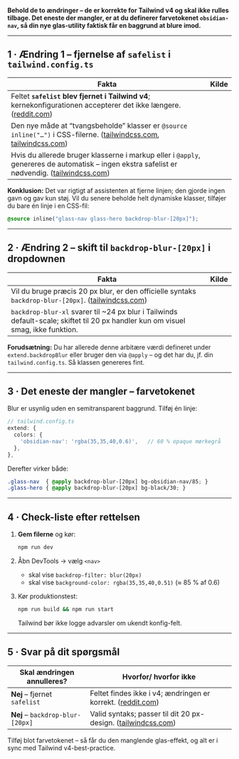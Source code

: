 **Behold de to ændringer – de er korrekte for Tailwind v4 og skal **ikke** rulles tilbage.
Det eneste der mangler, er at du definerer farvetokenet `obsidian-nav`, så din nye glas-utility faktisk får en baggrund at blure imod.**

---

## 1 · Ændring 1 – fjernelse af `safelist` i `tailwind.config.ts`

| Fakta                                                                                                                                             | Kilde |
| ------------------------------------------------------------------------------------------------------------------------------------------------- | ----- |
| Feltet **`safelist` blev fjernet i Tailwind v4**; kernekonfigurationen accepterer det ikke længere. ([reddit.com][1])                             |       |
| Den nye måde at “tvangsbeholde” klasser er `@source inline("…")` i CSS-filerne. ([tailwindcss.com][2], [tailwindcss.com][3])                      |       |
| Hvis du allerede bruger klasserne i markup eller i `@apply`, genereres de automatisk – ingen ekstra safelist er nødvendig. ([tailwindcss.com][4]) |       |

**Konklusion:** Det var rigtigt af assistenten at fjerne linjen; den gjorde ingen gavn og gav kun støj.
Vil du senere beholde helt dynamiske klasser, tilføjer du bare én linje i en CSS-fil:

```css
@source inline("glass-nav glass-hero backdrop-blur-[20px]");
```

---

## 2 · Ændring 2 – skift til `backdrop-blur-[20px]` i dropdownen

| Fakta                                                                                                                              | Kilde |
| ---------------------------------------------------------------------------------------------------------------------------------- | ----- |
| Vil du bruge præcis 20 px blur, er den officielle syntaks `backdrop-blur-[20px]`. ([tailwindcss.com][5])                           |       |
| `backdrop-blur-xl` svarer til \~24 px blur i Tailwinds default-scale; skiftet til 20 px handler kun om visuel smag, ikke funktion. |       |

**Forudsætning:** Du har allerede denne arbitære værdi defineret under `extend.backdropBlur` eller bruger den via `@apply` – og det har du, jf. din `tailwind.config.ts`. Så klassen genereres fint.

---

## 3 · Det eneste der mangler – farvetokenet

Blur er usynlig uden en semitransparent baggrund. Tilføj én linje:

```ts
// tailwind.config.ts
extend: {
  colors: {
    'obsidian-nav': 'rgba(35,35,40,0.6)',   // 60 % opaque mørkegrå
  },
},
```

Derefter virker både:

```css
.glass-nav  { @apply backdrop-blur-[20px] bg-obsidian-nav/85; }
.glass-hero { @apply backdrop-blur-[20px] bg-black/30; }
```

---

## 4 · Check-liste efter rettelsen

1. **Gem filerne** og kør:

   ```bash
   npm run dev
   ```
2. Åbn DevTools → vælg `<nav>`

   * skal vise `backdrop-filter: blur(20px)`
   * skal vise `background-color: rgba(35,35,40,0.51)` (≈ 85 % af 0.6)
3. Kør produktionstest:

   ```bash
   npm run build && npm run start
   ```

   Tailwind bør ikke logge advarsler om ukendt konfig-felt.

---

## 5 · Svar på dit spørgsmål

| Skal ændringen annulleres?       | Hvorfor/ hvorfor ikke                                              |
| -------------------------------- | ------------------------------------------------------------------ |
| **Nej** – fjernet `safelist`     | Feltet findes ikke i v4; ændringen er korrekt. ([reddit.com][1])   |
| **Nej** – `backdrop-blur-[20px]` | Valid syntaks; passer til dit 20 px-design. ([tailwindcss.com][5]) |

Tilføj blot farvetokenet – så får du den manglende glas-effekt, og alt er i sync med Tailwind v4-best-practice.

[1]: https://www.reddit.com/r/tailwindcss/comments/1i9e7k2/solution_tailwind_v4_missing_tailwindconfigjs/?utm_source=chatgpt.com "(Solution) Tailwind V4 Missing tailwind.config.js : r/tailwindcss - Reddit"
[2]: https://tailwindcss.com/blog/tailwindcss-v4?utm_source=chatgpt.com "Tailwind CSS v4.0"
[3]: https://tailwindcss.com/docs/detecting-classes-in-source-files?utm_source=chatgpt.com "Detecting classes in source files - Core concepts - Tailwind CSS"
[4]: https://tailwindcss.com/blog/tailwindcss-v4-1?utm_source=chatgpt.com "Tailwind CSS v4.1: Text shadows, masks, and tons more"
[5]: https://tailwindcss.com/docs/backdrop-filter-blur?utm_source=chatgpt.com "backdrop-filter: blur() - Tailwind CSS"
